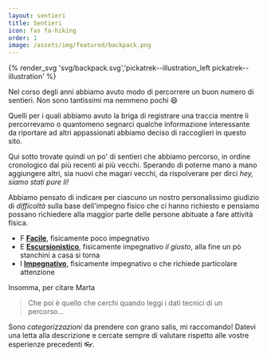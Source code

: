 ```yaml
---
layout: sentieri
title: Sentieri
icon: fas fa-hiking
order: 1
image: /assets/img/featured/backpack.png
---
```


{% render_svg 'svg/backpack.svg','pickatrek--illustration_left pickatrek--illustration' %}

Nel corso degli anni abbiamo avuto modo di percorrere un buon numero di sentieri. Non sono tantissimi ma nemmeno pochi :smile:

Quelli per i quali abbiamo avuto la briga di registrare una traccia mentre li percorrevamo o quantomeno segnarci qualche 
informazione interessante da riportare ad altri appassionati abbiamo deciso di raccoglieri in questo sito.

Qui sotto trovate quindi un po' di sentieri che abbiamo percorso, in ordine cronologico dai più recenti ai più vecchi. Sperando di
poterne mano a mano aggiungere altri, sia nuovi che magari vecchi, da rispolverare per dirci _hey, siamo stati pure li!_

Abbiamo pensato di indicare per ciascuno un nostro personalissimo giudizio di _difficoltà_ sulla base dell'impegno fisico che ci hanno richiesto e pensiamo possano richiedere alla maggior parte delle persone abituate a fare attività fisica.

- <span class="text-light badge badge-pill badge-success">F</span> **[Facile](/tags/facile/)**, fisicamente poco impegnativo
- <span class="text-light badge badge-pill badge-primary">E</span> **[Escursionistico](/tags/escursionistico/)**, fisicamente impegnativo _il giusto_, alla fine un pò stanchini a casa si torna
- <span class="text-light badge badge-pill badge-warning">I</span> **[Impegnativo](/tags/impegnativo/)**, fisicamente impegnativo o che richiede particolare attenzione

Insomma, per citare Marta
> Che poi è quello che cerchi quando leggi i dati tecnici di un percorso...

Sono _categorizzazioni_ da prendere con grano salis, mi raccomando! Datevi una letta alla descrizione e cercate sempre di valutare rispetto alle vostre esperienze precedenti :eyeglasses:.